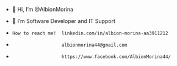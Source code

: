 - 👋 Hi, I’m @AlbionMorina
- 👀 I’m Software Developer and IT Support

-     How to reach me!  linkedin.com/in/albion-morina-aa3911212 
-                       albionmorina44@gmail.com 
-                       https://www.facebook.com/AlbionMorina44/
